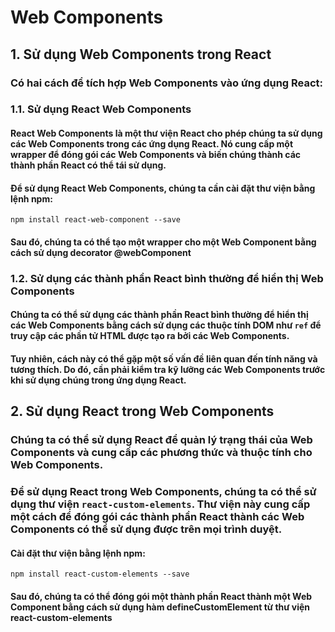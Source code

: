 # Web Components

## 1. Sử dụng Web Components trong React

### Có hai cách để tích hợp Web Components vào ứng dụng React:

### 1.1. Sử dụng React Web Components

#### React Web Components là một thư viện React cho phép chúng ta sử dụng các Web Components trong các ứng dụng React. Nó cung cấp một wrapper để đóng gói các Web Components và biến chúng thành các thành phần React có thể tái sử dụng.

#### Để sử dụng React Web Components, chúng ta cần cài đặt thư viện bằng lệnh npm:

    npm install react-web-component --save

#### Sau đó, chúng ta có thể tạo một wrapper cho một Web Component bằng cách sử dụng decorator @webComponent

### 1.2. Sử dụng các thành phần React bình thường để hiển thị Web Components

#### Chúng ta có thể sử dụng các thành phần React bình thường để hiển thị các Web Components bằng cách sử dụng các thuộc tính DOM như `ref` để truy cập các phần tử HTML được tạo ra bởi các Web Components.

#### Tuy nhiên, cách này có thể gặp một số vấn đề liên quan đến tính năng và tương thích. Do đó, cần phải kiểm tra kỹ lưỡng các Web Components trước khi sử dụng chúng trong ứng dụng React.

## 2. Sử dụng React trong Web Components

### Chúng ta có thể sử dụng React để quản lý trạng thái của Web Components và cung cấp các phương thức và thuộc tính cho Web Components.

### Để sử dụng React trong Web Components, chúng ta có thể sử dụng thư viện `react-custom-elements`. Thư viện này cung cấp một cách để đóng gói các thành phần React thành các Web Components có thể sử dụng được trên mọi trình duyệt.

#### Cài đặt thư viện bằng lệnh npm:

    npm install react-custom-elements --save

#### Sau đó, chúng ta có thể đóng gói một thành phần React thành một Web Component bằng cách sử dụng hàm defineCustomElement từ thư viện react-custom-elements
